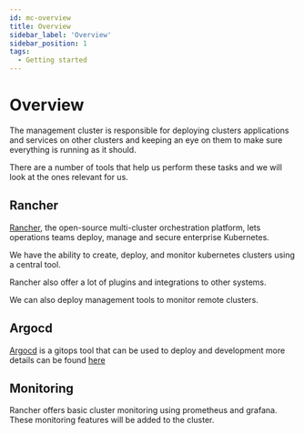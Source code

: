 ```yaml
---
id: mc-overview
title: Overview
sidebar_label: 'Overview'
sidebar_position: 1
tags:
  - Getting started
---
```


# Overview

The management cluster is responsible for deploying clusters applications and services on other clusters and keeping an eye on them to make sure everything is running as it should. 

There are a number of tools that help us perform these tasks and we will look at the ones relevant for us. 

## Rancher 
 
[Rancher](https://www.rancher.com/), the open-source multi-cluster orchestration platform, lets operations teams deploy, manage and secure enterprise Kubernetes. 

We have the ability to create, deploy, and monitor kubernetes clusters using a central tool. 

Rancher also offer a lot of plugins and integrations to other systems. 

We can also deploy management tools to monitor remote clusters. 

## Argocd 

[Argocd](https://argo-cd.readthedocs.io/en/stable/) is a gitops tool that can be used to deploy and development more details can be found [here](docs/argocd/argocd-overview)

## Monitoring

Rancher offers basic cluster monitoring using prometheus and grafana.
These monitoring features will be added to the cluster.